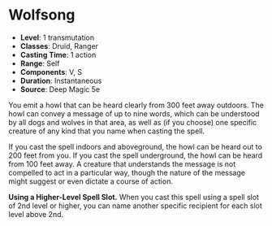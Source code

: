# Wolfsong

- **Level**: 1 transmutation
- **Classes**: Druid, Ranger
- **Casting Time**: 1 action
- **Range**: Self
- **Components**: V, S
- **Duration**: Instantaneous
- **Source**: Deep Magic 5e

You emit a howl that can be heard clearly from 300 feet away outdoors. The howl can convey a message of up to nine words, which can be understood by all dogs and wolves in that area, as well as (if you choose) one specific creature of any kind that you name when casting the spell.

If you cast the spell indoors and aboveground, the howl can be heard out to 200 feet from you. If you cast the spell underground, the howl can be heard from 100 feet away. A creature that understands the message is not compelled to act in a particular way, though the nature of the message might suggest or even dictate a course of action.

**Using a Higher-Level Spell Slot.** When you cast this spell using a spell slot of 2nd level or higher, you can name another specific recipient for each slot level above 2nd.
